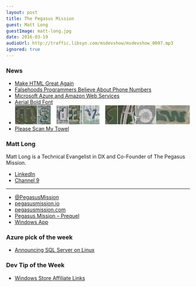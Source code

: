```yaml
---
layout: post
title: The Pegasus Mission
guest: Matt Long
guestImage: matt-long.jpg
date: 2016-03-19
audioUrl: http://traffic.libsyn.com/msdevshow/msdevshow_0097.mp3
ignored: true
---
```


### News

 - [Make HTML Great Again](https://medium.com/track-changes/track-changes-podcast-3-make-html-great-again-66dbd5ecfd46#.qukvs6m8c)
 - [Falsehoods Programmers Believe About Phone Numbers](https://github.com/googlei18n/libphonenumber/blob/master/FALSEHOODS.md?utm_content=buffer8232f&utm_medium=social&utm_source=twitter.com&utm_campaign=buffer)
 - [Microsoft Azure and Amazon Web Services](https://azure.microsoft.com/en-us/campaigns/azure-vs-aws/mapping/)
 - [Aerial Bold Font](http://type.aerial-bold.com/tw/)
  - ![aerial-font](aerial-msdevshow.jpg)
 - [Please Scan My Towel](http://jerrygamblin.com/2016/03/01/please-scan-my-towel/)
 
### Matt Long

Matt Long is a Technical Evangelist in DX and Co-Founder of The Pegasus Mission.

 - [LinkedIn](https://www.linkedin.com/in/matt-long-56b5996)
 - [Channel 9](https://channel9.msdn.com/Events/Speakers/matt+long)

---------------------------------------------

 - [@PegasusMission](https://twitter.com/PegasusMission)
 - [pegasusmission.io](https://www.pegasusmission.io/)
 - [pegasusmission.com](http://pegasusmission.com/)
  - [Pegasus Mission – Prequel](http://pegasusmission.com/2015/02/09/pegasus-mission-prequel/)
 - [Windows App](https://www.microsoft.com/en-us/store/apps/pegasus-mission/9nblggh5x13r)

### Azure pick of the week

 - [Announcing SQL Server on Linux](https://blogs.microsoft.com/blog/2016/03/07/announcing-sql-server-on-linux/)

### Dev Tip of the Week

 - [Windows Store Affiliate Links](https://blogs.windows.com/buildingapps/2016/03/15/using-the-microsoft-affiliate-program-to-earn-additional-7-on-windows-store-sales/)